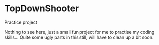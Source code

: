 # TopDownShooter
Practice project

Nothing to see here, just a small fun project for me to practise my coding skills... 
Quite some ugly parts in this still, will have to clean up a bit soon. 
